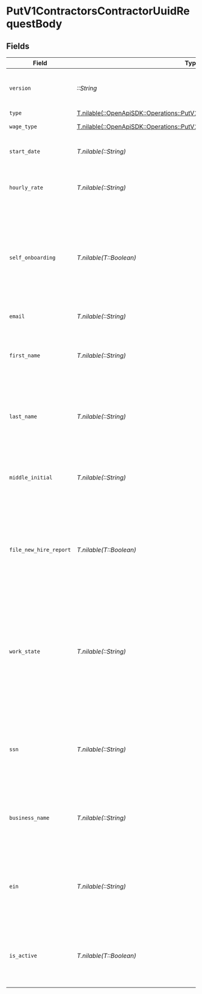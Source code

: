 # PutV1ContractorsContractorUuidRequestBody


## Fields

| Field                                                                                                                                                                                                                                                                                       | Type                                                                                                                                                                                                                                                                                        | Required                                                                                                                                                                                                                                                                                    | Description                                                                                                                                                                                                                                                                                 | Example                                                                                                                                                                                                                                                                                     |
| ------------------------------------------------------------------------------------------------------------------------------------------------------------------------------------------------------------------------------------------------------------------------------------------- | ------------------------------------------------------------------------------------------------------------------------------------------------------------------------------------------------------------------------------------------------------------------------------------------- | ------------------------------------------------------------------------------------------------------------------------------------------------------------------------------------------------------------------------------------------------------------------------------------------- | ------------------------------------------------------------------------------------------------------------------------------------------------------------------------------------------------------------------------------------------------------------------------------------------- | ------------------------------------------------------------------------------------------------------------------------------------------------------------------------------------------------------------------------------------------------------------------------------------------- |
| `version`                                                                                                                                                                                                                                                                                   | *::String*                                                                                                                                                                                                                                                                                  | :heavy_check_mark:                                                                                                                                                                                                                                                                          | The current version of the object. See the [versioning guide](https://docs.gusto.com/embedded-payroll/docs/idempotency) for information on how to use this field.                                                                                                                           |                                                                                                                                                                                                                                                                                             |
| `type`                                                                                                                                                                                                                                                                                      | [T.nilable(::OpenApiSDK::Operations::PutV1ContractorsContractorUuidType)](../../models/operations/putv1contractorscontractoruuidtype.md)                                                                                                                                                    | :heavy_minus_sign:                                                                                                                                                                                                                                                                          | The contractor type.                                                                                                                                                                                                                                                                        |                                                                                                                                                                                                                                                                                             |
| `wage_type`                                                                                                                                                                                                                                                                                 | [T.nilable(::OpenApiSDK::Operations::PutV1ContractorsContractorUuidWageType)](../../models/operations/putv1contractorscontractoruuidwagetype.md)                                                                                                                                            | :heavy_minus_sign:                                                                                                                                                                                                                                                                          | The contractor’s wage type.<br/>                                                                                                                                                                                                                                                            |                                                                                                                                                                                                                                                                                             |
| `start_date`                                                                                                                                                                                                                                                                                | *T.nilable(::String)*                                                                                                                                                                                                                                                                       | :heavy_minus_sign:                                                                                                                                                                                                                                                                          | The day when the contractor will start working for the company.<br/>                                                                                                                                                                                                                        | 2020-01-11                                                                                                                                                                                                                                                                                  |
| `hourly_rate`                                                                                                                                                                                                                                                                               | *T.nilable(::String)*                                                                                                                                                                                                                                                                       | :heavy_minus_sign:                                                                                                                                                                                                                                                                          | The contractor’s hourly rate. This attribute is required if the wage_type is `Hourly`.                                                                                                                                                                                                      | 40.0                                                                                                                                                                                                                                                                                        |
| `self_onboarding`                                                                                                                                                                                                                                                                           | *T.nilable(T::Boolean)*                                                                                                                                                                                                                                                                     | :heavy_minus_sign:                                                                                                                                                                                                                                                                          | Whether the contractor or the payroll admin will complete onboarding in Gusto.<br/>Self-onboarding is recommended so that contractors receive Gusto accounts.<br/>If self_onboarding is true, then email is required.                                                                       |                                                                                                                                                                                                                                                                                             |
| `email`                                                                                                                                                                                                                                                                                     | *T.nilable(::String)*                                                                                                                                                                                                                                                                       | :heavy_minus_sign:                                                                                                                                                                                                                                                                          | The contractor’s email address.                                                                                                                                                                                                                                                             |                                                                                                                                                                                                                                                                                             |
| `first_name`                                                                                                                                                                                                                                                                                | *T.nilable(::String)*                                                                                                                                                                                                                                                                       | :heavy_minus_sign:                                                                                                                                                                                                                                                                          | The contractor’s first name.<br/>This attribute is required for `Individual` contractors and will be ignored for `Business` contractors.                                                                                                                                                    |                                                                                                                                                                                                                                                                                             |
| `last_name`                                                                                                                                                                                                                                                                                 | *T.nilable(::String)*                                                                                                                                                                                                                                                                       | :heavy_minus_sign:                                                                                                                                                                                                                                                                          | The contractor’s last name.<br/>This attribute is required for `Individual` contractors and will be ignored for `Business` contractors.                                                                                                                                                     |                                                                                                                                                                                                                                                                                             |
| `middle_initial`                                                                                                                                                                                                                                                                            | *T.nilable(::String)*                                                                                                                                                                                                                                                                       | :heavy_minus_sign:                                                                                                                                                                                                                                                                          | The contractor’s middle initial.<br/>This attribute is optional for `Individual` contractors and will be ignored for `Business` contractors.                                                                                                                                                |                                                                                                                                                                                                                                                                                             |
| `file_new_hire_report`                                                                                                                                                                                                                                                                      | *T.nilable(T::Boolean)*                                                                                                                                                                                                                                                                     | :heavy_minus_sign:                                                                                                                                                                                                                                                                          | The boolean flag indicating whether Gusto will file a new hire report for the contractor.<br/>This attribute is optional for `Individual` contractors and will be ignored for `Business` contractors.                                                                                       |                                                                                                                                                                                                                                                                                             |
| `work_state`                                                                                                                                                                                                                                                                                | *T.nilable(::String)*                                                                                                                                                                                                                                                                       | :heavy_minus_sign:                                                                                                                                                                                                                                                                          | State where the contractor will be conducting the majority of their work for the company.<br/>This value is used when generating the new hire report.<br/>This attribute is required for `Individual` contractors if `file_new_hire_report` is true and will be ignored for `Business` contractors. |                                                                                                                                                                                                                                                                                             |
| `ssn`                                                                                                                                                                                                                                                                                       | *T.nilable(::String)*                                                                                                                                                                                                                                                                       | :heavy_minus_sign:                                                                                                                                                                                                                                                                          | This attribute is optional for `Individual` contractors and will be ignored for `Business` contractors.<br/>Social security number is needed to file the annual 1099 tax form.                                                                                                              |                                                                                                                                                                                                                                                                                             |
| `business_name`                                                                                                                                                                                                                                                                             | *T.nilable(::String)*                                                                                                                                                                                                                                                                       | :heavy_minus_sign:                                                                                                                                                                                                                                                                          | The name of the contractor business. This attribute is required for `Business` contractors and will be ignored for `Individual` contractors.                                                                                                                                                |                                                                                                                                                                                                                                                                                             |
| `ein`                                                                                                                                                                                                                                                                                       | *T.nilable(::String)*                                                                                                                                                                                                                                                                       | :heavy_minus_sign:                                                                                                                                                                                                                                                                          | The employer identification number of the contractor business.<br/>This attribute is optional for `Business` contractors and will be ignored for `Individual` contractors.                                                                                                                  |                                                                                                                                                                                                                                                                                             |
| `is_active`                                                                                                                                                                                                                                                                                 | *T.nilable(T::Boolean)*                                                                                                                                                                                                                                                                     | :heavy_minus_sign:                                                                                                                                                                                                                                                                          | The status of the contractor. If the contractor's start date is in the future, updating this field to true means we are setting the start date to today.                                                                                                                                    |                                                                                                                                                                                                                                                                                             |